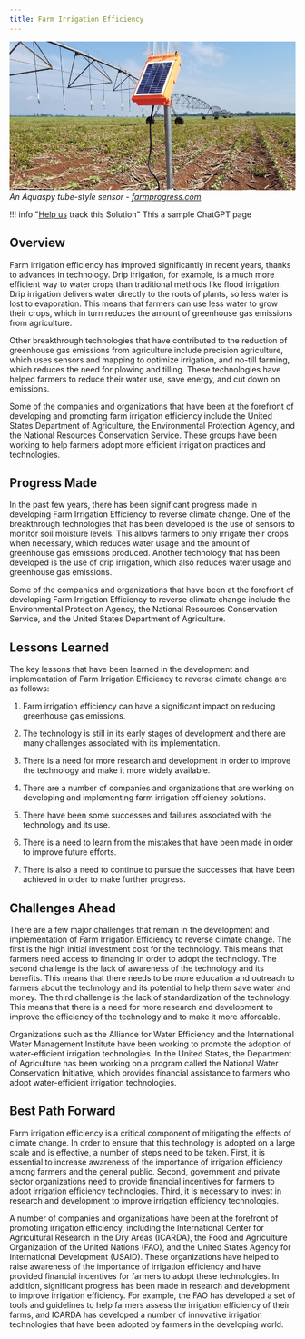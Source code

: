 ```yaml
---
title: Farm Irrigation Efficiency
---
```


![Cover Image](/../static/img/farm-irrigation-efficiency.png)
_An Aquaspy tube-style sensor - [farmprogress.com](https://www.farmprogress.com/corn/regional-research-needed-for-irrigation-efficiency)_

!!! info "[Help us](../../contribute) track this Solution"
    This a sample ChatGPT page

## Overview

Farm irrigation efficiency has improved significantly in recent years, thanks to advances in technology. Drip irrigation, for example, is a much more efficient way to water crops than traditional methods like flood irrigation. Drip irrigation delivers water directly to the roots of plants, so less water is lost to evaporation. This means that farmers can use less water to grow their crops, which in turn reduces the amount of greenhouse gas emissions from agriculture.

Other breakthrough technologies that have contributed to the reduction of greenhouse gas emissions from agriculture include precision agriculture, which uses sensors and mapping to optimize irrigation, and no-till farming, which reduces the need for plowing and tilling. These technologies have helped farmers to reduce their water use, save energy, and cut down on emissions.

Some of the companies and organizations that have been at the forefront of developing and promoting farm irrigation efficiency include the United States Department of Agriculture, the Environmental Protection Agency, and the National Resources Conservation Service. These groups have been working to help farmers adopt more efficient irrigation practices and technologies.

## Progress Made

In the past few years, there has been significant progress made in developing Farm Irrigation Efficiency to reverse climate change. One of the breakthrough technologies that has been developed is the use of sensors to monitor soil moisture levels. This allows farmers to only irrigate their crops when necessary, which reduces water usage and the amount of greenhouse gas emissions produced. Another technology that has been developed is the use of drip irrigation, which also reduces water usage and greenhouse gas emissions.

Some of the companies and organizations that have been at the forefront of developing Farm Irrigation Efficiency to reverse climate change include the Environmental Protection Agency, the National Resources Conservation Service, and the United States Department of Agriculture.

## Lessons Learned

The key lessons that have been learned in the development and implementation of Farm Irrigation Efficiency to reverse climate change are as follows:

1. Farm irrigation efficiency can have a significant impact on reducing greenhouse gas emissions.

2. The technology is still in its early stages of development and there are many challenges associated with its implementation.

3. There is a need for more research and development in order to improve the technology and make it more widely available.

4. There are a number of companies and organizations that are working on developing and implementing farm irrigation efficiency solutions.

5. There have been some successes and failures associated with the technology and its use.

6. There is a need to learn from the mistakes that have been made in order to improve future efforts.

7. There is also a need to continue to pursue the successes that have been achieved in order to make further progress.

## Challenges Ahead

There are a few major challenges that remain in the development and implementation of Farm Irrigation Efficiency to reverse climate change. The first is the high initial investment cost for the technology. This means that farmers need access to financing in order to adopt the technology. The second challenge is the lack of awareness of the technology and its benefits. This means that there needs to be more education and outreach to farmers about the technology and its potential to help them save water and money. The third challenge is the lack of standardization of the technology. This means that there is a need for more research and development to improve the efficiency of the technology and to make it more affordable.

Organizations such as the Alliance for Water Efficiency and the International Water Management Institute have been working to promote the adoption of water-efficient irrigation technologies. In the United States, the Department of Agriculture has been working on a program called the National Water Conservation Initiative, which provides financial assistance to farmers who adopt water-efficient irrigation technologies.

## Best Path Forward

Farm irrigation efficiency is a critical component of mitigating the effects of climate change. In order to ensure that this technology is adopted on a large scale and is effective, a number of steps need to be taken. First, it is essential to increase awareness of the importance of irrigation efficiency among farmers and the general public. Second, government and private sector organizations need to provide financial incentives for farmers to adopt irrigation efficiency technologies. Third, it is necessary to invest in research and development to improve irrigation efficiency technologies.

A number of companies and organizations have been at the forefront of promoting irrigation efficiency, including the International Center for Agricultural Research in the Dry Areas (ICARDA), the Food and Agriculture Organization of the United Nations (FAO), and the United States Agency for International Development (USAID). These organizations have helped to raise awareness of the importance of irrigation efficiency and have provided financial incentives for farmers to adopt these technologies. In addition, significant progress has been made in research and development to improve irrigation efficiency. For example, the FAO has developed a set of tools and guidelines to help farmers assess the irrigation efficiency of their farms, and ICARDA has developed a number of innovative irrigation technologies that have been adopted by farmers in the developing world.
